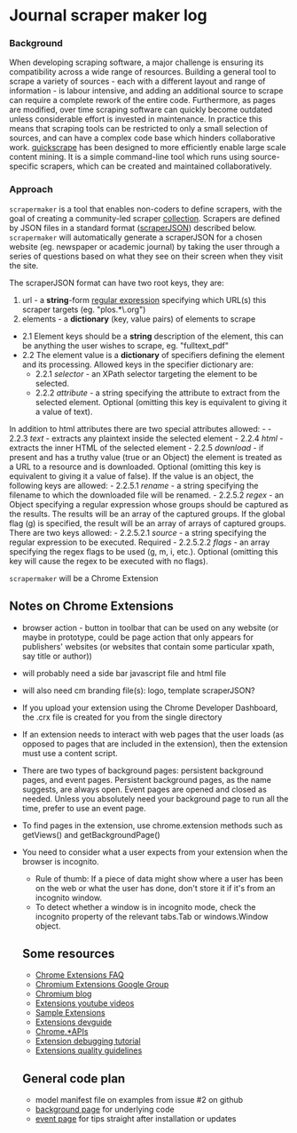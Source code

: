# Journal scraper maker log

### Background

When developing scraping software, a major challenge is ensuring its compatibility across a wide range of resources. Building a general tool to scrape a variety of sources - each with a different layout and range of information - is labour intensive, and adding an additional source to scrape can require a complete rework of the entire code. Furthermore, as pages are modified, over time scraping software can quickly become outdated unless considerable effort is invested in maintenance. In practice this means that scraping tools can be restricted to only a small selection of sources, and can have a complex code base which hinders collaborative work. [quickscrape](https://github.com/ContentMine/quickscrape) has been designed to more efficiently enable large scale content mining. It is a simple command-line tool which runs using source-specific scrapers, which can be created and maintained collaboratively.

### Approach

```scrapermaker``` is a tool that enables non-coders to define scrapers, with the goal of creating a community-led scraper [collection](https://github.com/ContentMine/journal-scrapers). Scrapers are defined by JSON files in a standard format ([scraperJSON](https://github.com/ContentMine/scraperJSON)) described below. ```scrapermaker``` will automatically generate a scraperJSON for a chosen website (eg. newspaper or academic journal) by taking the user through a series of questions based on what they see on their screen when they visit the site.

The scraperJSON format can have two root keys, they are:

1. url - a **string**-form [regular expression](http://rubular.com/) specifying which URL(s) this scraper targets (eg. "plos.*\\.org")
2. elements - a **dictionary** (key, value pairs) of elements to scrape
  - 2.1 Element keys should be a **string** description of the element, this can be anything the user wishes to scrape, eg. "fulltext_pdf"
  - 2.2 The element value is a **dictionary** of specifiers defining the element and its processing. Allowed keys in the specifier dictionary are:
    - 2.2.1 *selector* - an XPath selector targeting the element to be selected.
    - 2.2.2 *attribute* - a string specifying the attribute to extract from the selected element. Optional (omitting this key is equivalent to giving it a value of text).

  In addition to html attributes there are two special attributes allowed:
    -
      - 2.2.3 *text* - extracts any plaintext inside the selected element
      - 2.2.4 *html* - extracts the inner HTML of the selected element
      - 2.2.5 *download* - if present and has a truthy value (true or an Object) the element is treated as a URL to a resource and is downloaded. Optional (omitting this key is equivalent to giving it a value of false). If the value is an object, the following keys are allowed:
        - 2.2.5.1 *rename* - a string specifying the filename to which the downloaded file will be renamed.
        - 2.2.5.2 *regex* - an Object specifying a regular expression whose groups should be captured as the results. The results will be an array of the captured groups. If the global flag (g) is specified, the result will be an array of arrays of captured groups. There are two keys allowed:
          - 2.2.5.2.1 *source* - a string specifying the regular expression to be executed. Required
          - 2.2.5.2.2 *flags* - an array specifying the regex flags to be used (g, m, i, etc.). Optional (omitting this key will cause the regex to be executed with no flags).

```scrapermaker``` will be a Chrome Extension

## Notes on Chrome Extensions

- browser action - button in toolbar that can be used on any website (or maybe in prototype, could be page action that only appears for publishers' websites (or websites that contain some particular xpath, say title or author))


- will probably need a side bar javascript file and html file

- will also need cm branding file(s): logo, template scraperJSON?

- If you upload your extension using the Chrome Developer Dashboard, the .crx file is created for you from the single directory

- If an extension needs to interact with web pages that the user loads (as opposed to pages that are included in the extension), then the extension must use a content script.

- There are two types of background pages: persistent background pages, and event pages. Persistent background pages, as the name suggests, are always open. Event pages are opened and closed as needed. Unless you absolutely need your background page to run all the time, prefer to use an event page.

- To find pages in the extension, use chrome.extension methods such as getViews() and getBackgroundPage()

- You need to consider what a user expects from your extension when the browser is incognito.
  - Rule of thumb: If a piece of data might show where a user has been on the web or what the user has done, don't store it if it's from an incognito window.
  - To detect whether a window is in incognito mode, check the incognito property of the relevant tabs.Tab or windows.Window object.

  ## Some resources

  - [Chrome Extensions FAQ](https://developer.chrome.com/extensions/faq)
  - [Chromium Extensions Google Group](https://groups.google.com/a/chromium.org/forum/#!forum/chromium-extensions)
  - [Chromium blog](http://blog.chromium.org/)
  - [Extensions youtube videos](https://www.youtube.com/view_play_list?p=CA101D6A85FE9D4B)
  - [Sample Extensions](https://developer.chrome.com/extensions/samples#search:)
  - [Extensions devguide](https://developer.chrome.com/extensions/devguide)
  - [Chrome.*APIs](https://developer.chrome.com/extensions/api_index)
  - [Extension debugging tutorial](https://developer.chrome.com/extensions/tut_debugging)
  - [Extensions quality guidelines](https://developer.chrome.com/extensions/single_purpose)


  ## General code plan

  - model manifest file on examples from issue #2 on github
  - [background page](https://developer.chrome.com/extensions/background_pages) for underlying code
  - [event page](https://developer.chrome.com/extensions/event_pages) for tips straight after installation or updates
